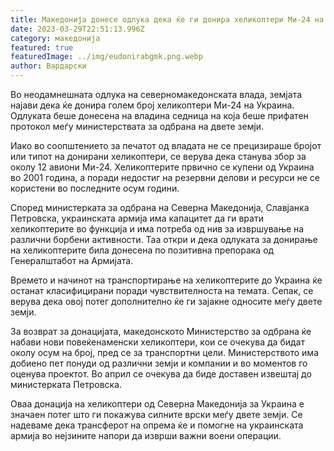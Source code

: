 ```yaml
---
title: Македонија донесе одлука дека ќе ги донира хеликоптери Ми-24 на Украина
date: 2023-03-29T22:51:13.996Z
category: македонија
featured: true
featuredImage: ../img/eudonirabgmk.png.webp
author: Вардарски
---
```


Во неодамнешната одлука на северномакедонската влада, земјата најави дека ќе донира голем број хеликоптери Ми-24 на Украина. Одлуката беше донесена на владина седница на која беше прифатен протокол меѓу министерствата за одбрана на двете земји.

Иако во соопштението за печатот од владата не се прецизираше бројот или типот на донирани хеликоптери, се верува дека станува збор за околу 12 авиони Ми-24. Хеликоптерите првично се купени од Украина во 2001 година, а поради недостиг на резервни делови и ресурси не се користени во последните осум години.

Според министерката за одбрана на Северна Македонија, Славјанка Петровска, украинската армија има капацитет да ги врати хеликоптерите во функција и има потреба од нив за извршување на различни борбени активности. Таа откри и дека одлуката за донирање на хеликоптерите била донесена по позитивна препорака од Генералштабот на Армијата.

Времето и начинот на транспортирање на хеликоптерите до Украина ќе останат класифицирани поради чувствителноста на темата. Сепак, се верува дека овој потег дополнително ќе ги зајакне односите меѓу двете земји.

За возврат за донацијата, македонското Министерство за одбрана ќе набави нови повеќенаменски хеликоптери, кои се очекува да бидат околу осум на број, пред се за транспортни цели. Министерството има добиено пет понуди од различни земји и компании и во моментов го оценува проектот. Во април се очекува да биде доставен извештај до министерката Петровска.

Оваа донација на хеликоптери од Северна Македонија за Украина е значаен потег што ги покажува силните врски меѓу двете земји. Се надеваме дека трансферот на опрема ќе и помогне на украинската армија во нејзините напори да изврши важни воени операции.
